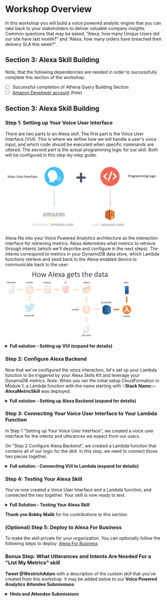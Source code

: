 # Workshop Overview
In this workshop you will build a voice powered analytic engine that you can take back to your stakeholders to deliver valuable company insights.   Common questions that may be asked, “Alexa, how many Unique Users did our site have last month?” and “Alexa, how many orders have breached their delivery SLA this week?”.

## Section 3: Alexa Skill Building

Note, that the following dependencies are needed in order to successfully complete this section of the workshop.

- [ ] Successful completion of Athena Query Building Section
- [ ] [Amazon Developer account](http://developer.amazon.com/) (free)

## Section 3: Alexa Skill Building
### Step 1: Setting up Your Voice User Interface
There are two parts to an Alexa skill. The first part is the Voice User Interface (VUI). This is where we define how we will handle a user's voice input, and which code should be executed when specific commands are uttered. The second part is the actual programming logic for our skill.   Both will be configured in this step-by-step guide.
![](./../media/images/Alexa_Arch.png)

Alexa fits into your Voice Powered Analytics architecture as the interaction interface for retrieving metrics.  Alexa determines what metrics to retrieve through intents (which we'll describe and configure in the next steps).  The intents correspond to metrics in your DynamoDB data store, which Lambda functions retrieve and send back to the Alexa-enabled device to communicate back to the user:
![](./../media/images/Alexa_Arch2.png)
<details>
<summary><strong>Full solution - Setting up VUI (expand for details)</strong></summary>

1.	Go to the [Amazon Developer Portal](http://developer.amazon.com/)
2.	Click the **Alexa button** on the left portion of the screen.

![](./../media/images/Alexa_Lab_v2_1.png)

3.	In the top-right corner of the screen, **click the Sign In button**. (If you don't already have an account, you will be able to create a new one for free.)
4.	Once you have signed in, on the Alexa page, **click the Alexa Skills Kit button**, which is what we'll use to create our custom skill.

![](./../media/images/Alexa_Lab_v2_2.png)

5.	Next **Click on Start a Skill Button**

![](./../media/images/Alexa_Lab_v2_3.png)

6.	Click on Create Skill button to start creating a custom skill.

![](./../media/images/Alexa_Lab_v2_4.png)

7.	Type in the **Skill name** *Voice Powered Analytics*, Select the **Custom** button and finally click the **Create Skill** button:

![](./../media/images/Alexa_Lab_v2_5.png)


8.	Select the option **Start From Scratch**,then select the **Choose** button in the top righthand corner:

![](./../media/images/Alexa_Lab_v2_6.png)


9.	Next, **Click on 1. Invocation Name >**

![](./../media/images/Alexa_Lab_v2_8.png)

10.	Ensure the skill innvocation name is entered (if not, type:) **voice powered analytics*** (all lower case)

![](./../media/images/Alexa_Lab_v2_9.png)

11.	**Click on + Add button** next to Intent.

![](./../media/images/Alexa_Lab_v2_10.png)

12.	**Type the custom intent name** *WhatsMyMetric* and **click Create Custom Intent button**

![](./../media/images/Alexa_Lab_v2_11.png)

13.	Next we're going Add utterances to our intent. This triggers an invoke of your intent through your user's voice. You'll want to add a few different variations based upon how users will interact with the different types of metrics available to query.
- **Type the *Whats my {metric}*** (ignore the popup box) and **Click + sign** to add the utterance.

![](./../media/images/Alexa_Lab_v2_12.png)

14.	Now we'll configure our Slots. Slots allow you to parameterize different variable attributes when invoking your intent. For this workshop, the slot will be our metric(s) that we've created with the Athena query. This is why we've put the {metric} slot name in our utterances.
- **Click on + Add** on the left menu, next to Slot.

![](./../media/images/Alexa_Lab_v2_13.png)

- **Type *available_metrics*** and **click Create custom slot type**

![](./../media/images/Alexa_Lab_v2_14.png)

- For the slot value, **enter the value of the metric** used from the *Athena_Poller* Lambda function's environment variable: metric (e.g. *reinvent twitter sentiment*. Then **click the + button**. Note: The DynamoDB item that is used as our key in the backend lambda function uses this value to query our metric's value.

**Note: Don't worry about adding ID (Optional) or Synonyms. They can be added later after you test.**

![](./../media/images/Alexa_Lab_v2_15.png)

15.	**Click on *WhatsMyMetric*** on the left menu under Intents. Then **select *available_metrics*** in the dropdown menu next to metric.

![](./../media/images/Alexa_Lab_v2_16.png)
16.	Now **click on Build Model**. This will save your model and build it.

![](./../media/images/Alexa_Lab_v2_17.png)

- You should see: ![](./../media/images/Alexa_Lab_v2_18.png)
- It may take a minute or two to build, if your interaction model builds successfully you'll see a successful build message added to the dialog: ![](./../media/images/Alexa_Lab_v2_19.png)

**Troubleshooting** If you get an error from your interaction model, check through this list:
   - Did you copy & paste the provided code into the appropriate boxes?
   - Did you accidentally add any characters to the Interaction Model or Sample Utterances?

In our next step of this guide (Configure Alexa Backend), we will be linking a Lambda function in the AWS developer console.
</details>

### Step 2: Configure Alexa Backend
Now that we've configured the voice interaction, let's set up your Lambda function to be triggered by your Alexa Skills Kit and leverage your DynamoDB metrics.
Note: When you ran the initial setup CloudFormation in Module 1, a Lambda function with the name starting with **::Stack Name::-AlexaMetricSkill** was deployed.
<details>
<summary><strong>Full solution - Setting up Alexa Backend (expand for details)</strong></summary>

1. Check your **AWS region** is Ireland (eu-west-1)), since the Lambda function needs to be in the same region that your previous resources created in Module 2 were created.

![](./../media/images/Alexa_Lab_9.png)

2. **Open the Lambda function, starting with ::Stack Name::-AlexaMetricSkill** that was deployed with the Setup CloudFormation.
  Then we'll **Configure your trigger**: Under Configuration, and in **Add Triggers** pane, **select Alexa Skills Kit** from the list. It will then add this trigger to your Lambda function.

  2a.  **Scroll down to Configure Triggers**, **click  Skill ID verification disable**.   Note: optionally you can use the Alexa SkillID to lock down the lambda function to your specific Alexa Skill; this is a best practice.  Next, click the **Add** button, then scroll to the top of the Lambda function and click **Save**

  ![](./../media/images/Alexa_Lab_10.gif)

3. **Copy your Lambda function's ARN value to a separate text editor** The *ARN value* is in the top right corner.  We'll use this in the next section of the guide.

  ![](./../media/images/Alexa_Lab_11.png)

  4. Next, **click the Configuration Tab**, then click on the Lambda function icon and name button **.starting with ::Stack Name::-AlexaMetricSkill**  to go back to your code.
  
   ![](./../media/images/Alexa_Lab_10a.png)
   
  5.  Scroll down beneath the code and navigate to **Environment Variables**.
  6. **Validate/or change the environment variables**:
    - **intent_name** matches what's configured for your *intent* in the Alexa Skill's Interaction Configuration
    - **slot_name** matches what's configured for your *slot name* in the Alexa Skill's Interaction Configuration
    - (Optional) You can modify the greeting and exit message for your Alexa skill by changing the value of two environment variables: **greeting_msg** and **exit_msg**
  <details>
<summary>Example</summary>

  greeting_msg *Welcome to the Voice Powered Analytics.  Please tell me what metrics you'd like to hear. To hear available metrics, ask Alexa tell me my metrics*
  and
  exit_msg *Thank you for trying the Voice Powered Analytics.  Have a nice day!*
</details>
-  There's also an environment variable called: metrics_table with the value VPA_Metrics_Table.  This references the DynamoDB table that the Alexa skill will be querying for your metric
<details><summary>Hint</summary>

  ![](./../media/images/Alexa_Lab_11b.png)
</details>


  7. **Bonus (Time permitting)**: can you add a skill to the Lambda function which enables users to "List My Metrics"
</details>

### Step 3: Connecting Your Voice User Interface to Your Lambda Function

In Step 1 "Setting up Your Voice User Interface", we created a voice user interface for the intents and utterances we expect from our users.

On "Step 2 Configure Alexa Backend", we created a Lambda function that contains all of our logic for the skill.
In this step, we need to connect those two pieces together.
<details>
<summary><strong>Full solution - Connecting VUI to Lambda (expand for details)</strong></summary>

1.	**Go back to the [Amazon Developer Portal](http://developer.amazon.com/)** and **select your skill (*Voice Powered Analytics*)** from the list. You may still have a browser tab open if you started at the beginning of this tutorial.
2.	**Click on Endpoint** on the left menu. Then **Select the AWS Lambda ARN**.

![](./../media/images/Alexa_Lab_v2_23.png)

3.	**Paste the ARN** you copied in number 3 of Step 2 to Default Region.

![](./../media/images/Alexa_Lab_v2_24.png)

4.	Click **Save Endpoints**

![](./../media/images/Alexa_Lab_v2_25.png)

Note: For this skill, we won't be using Account Linking, but you can learn more about [Linking an Alexa User with a User in Your System](https://developer.amazon.com/docs/custom-skills/link-an-alexa-user-with-a-user-in-your-system.html)

5.	Congratulations: You are all set to test your skill.
</details>

### Step 4: Testing Your Alexa Skill
You've now created a Voice User Interface and a Lambda function, and connected the two together. Your skill is now ready to test.
<details>
<summary><strong>Full Solution - Testing Your Alexa Skill</strong></summary>

1.	In the [Amazon Developer Portal](http://developer.amazon.com/), **select your skill (e.g. *Voice Powered Analytics*)** from the list. You may still have a browser tab open if you started at the beginning of this tutorial.
2.	**Click on "Test"** tab on the top.

![](./../media/images/Alexa_Lab_v2_26.png)

3.	Enable testing for the skill by clicking slider button

![](./../media/images/Alexa_Lab_v2_27.png)

4.	Once enabled, type *“ask Voice Powered Analytics”* and **HOLD the Mic button**

![](./../media/images/Alexa_Lab_v2_28.png)

Note: You should see the results on the right window

![](./../media/images/Alexa_Lab_v2_29.png)

5.	You can have an entire conversation with your skill with the Service Simulator. Try the following commands:
- *"what is my reinvent twitter sentiment"* .  **NOTE: You must repeat Step 4 each time before Step 5 is invoked**
<details>
<summary><strong>Service Simulator Tips</strong></summary>

 - Click the **Listen** button in the bottom right corner to hear Alexa read the response.
 - You can have an entire conversation with your skill with the Service Simulator. Try the following commands:
 - "ask Voice Powered Analytics" then "what is my reinvent twitter sentiment"
</details>
![](https://github.com/awslabs/voice-powered-analytics/blob/master/media/images/Alexa_Lab_v2_29.png)

6.  (Optional) Other testing methods to consider:
- [Echosim.io](https://echosim.io/) - a browser-based Alexa skill testing tool that makes it easy to test your skills without carrying a physical device everywhere you go.
- [Unit Testing with Alexa](https://github.com/alexa/skill-sample-nodejs-city-guide/blob/master/unit-testing.md) - a modern approach to unit testing your Alexa skills with [Postman](http://getpostman.com/) and [Amazon API Gateway](http://aws.amazon.com/apigateway).

Note: If your sample skill is working properly, you can now customize your skill.

**If time, try going back to [Module 0](https://github.com/awslabs/voice-powered-analytics/tree/master/reinvent2018) and deploying a custom data lake with your own twitter filter**
 
 #### Troubleshooting
 - If you receive a response that reads: *"The remote endpoint could not be called, or the response it returned was invalid,"* this is an indication that something is broken. Copy the JSON from the Alexa skill and insert it as a test event to our Lambda function **VoiceAlexaSkillFull-AlexaMetricSkill-1**.  You can then see the specific output from the Lambda function as to why it is not executing successfully.
 - It is most likely due to either the Alexa Skills Kit: **slot name** or **intent name** does not match the Lambda environment variables.
- Also make sure that the DynamoDB has an entry with a value for your metric.

</details> 

  
**Thank you Bobby Malik** for his contributions to this section.

### (Optional) Step 5: Deploy to Alexa For Business
To make the skill private for your organization.  You can optionally follow the following steps to deploy: [Alexa For Business](https://docs.aws.amazon.com/a4b/latest/ag/private-skills.html)

### Bonus Step: What Utterances and Intents Are Needed For a "List My Metrics" skill
**Tweet @WestrichAdam** with a description of the custom skill that you've created from this workshop. It may be added below to our **Voice Powered Analytics Attendee Submissions**

<details>
<summary><strong>Hints and Attendee Submissions</strong></summary>
   Intent: ListMetrics
   Utterance(s):
   - ListMetrics List My Metrics
   - ListMetrics What are my metrics
</details>
